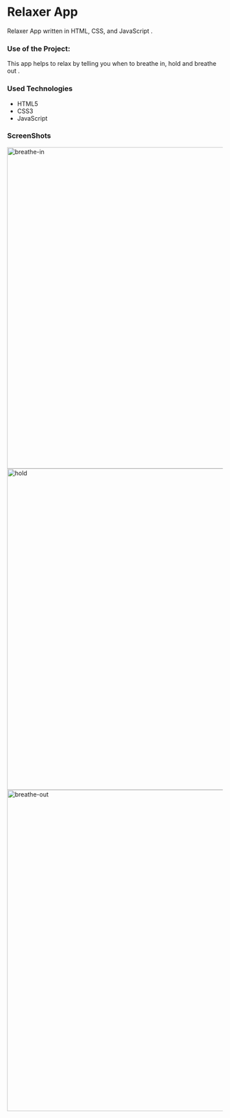 <h1>Relaxer App</h1>

<p>Relaxer App written in HTML, CSS, and JavaScript .</p>

### Use of the Project:

<p>This app helps to relax by telling you when to breathe in, hold and breathe out .</p>

<h3>Used Technologies</h3>
<ul>
  <li>HTML5</li>
  <li>CSS3</li>
  <li>JavaScript</li>
</ul>

<h3> ScreenShots </h3> 

<img width="750" alt="breathe-in" src="https://user-images.githubusercontent.com/63009472/126199968-7acb328d-4d15-4134-bb5f-3d11a8e57438.png">

<br>

<img width="750" alt="hold" src="https://user-images.githubusercontent.com/63009472/126199455-b6ff56f5-f9a3-4ec6-a50e-c60957802894.png">

<br>

<img width="750" alt="breathe-out" src="https://user-images.githubusercontent.com/63009472/126199414-4adc04b6-c699-4fc9-8259-50ea18d223b0.png">

<br>


